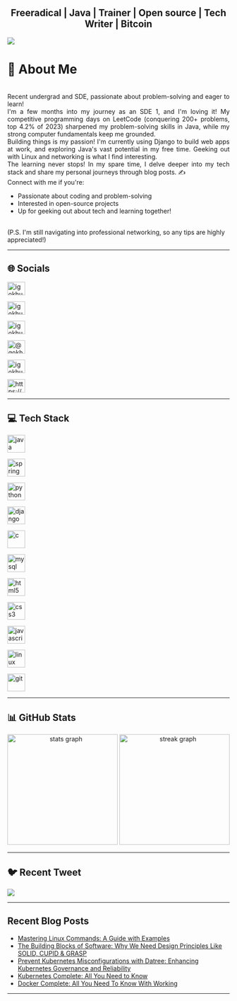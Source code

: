 
<h2 align="center">Freeradical | Java | Trainer | Open source | Tech Writer | Bitcoin</h3>



<a align="center">

[![](https://visitcount.itsvg.in/api?id=igokhul&icon=5&color=12 )](https://visitcount.itsvg.in )<br>

</a>


# 💫 About Me
<p align="justify">
  <br>
  Recent undergrad and SDE, passionate about problem-solving and eager to learn!
  <br>
  I'm a few months into my journey as an SDE 1, and I'm loving it! My competitive programming days on LeetCode (conquering 200+ problems, top 4.2% of 2023) sharpened my problem-solving skills in Java, while my strong computer fundamentals keep me grounded.
  <br>
  Building things is my passion! I'm currently using Django to build web apps at work, and exploring Java's vast potential in my free time. Geeking out with Linux and networking is what I find interesting.
  <br>
  The learning never stops! In my spare time, I delve deeper into my tech stack and share my personal journeys through blog posts. ✍️
  <br>
  Connect with me if you're:
  <ul>
    <li>Passionate about coding and problem-solving</li>
    <li>Interested in open-source projects</li>
    <li>Up for geeking out about tech and learning together!</li>
  </ul>
  <br>
  (P.S. I'm still navigating into professional networking, so any tips are highly appreciated!)
</p>

---

## 🌐 Socials
<a href="https://gokhul.bio.link" target="blank"><img align="center" src="https://cdn-icons-png.flaticon.com/512/726/726056.png" alt="igokhul" height="30" width="40" /></a>

<a href="https://linkedin.com/in/igokhul" target="blank"><img align="center" src="https://github.com/igokhul/igokhul/blob/master/src/images/icons/Social/linked-in.svg" alt="igokhul" height="30" width="40" /></a>

<a href="https://twitter.com/igokhul" target="blank"><img align="center" src="https://github.com/igokhul/igokhul/blob/master/src/images/icons/Social/twitter.svg" alt="igokhul" height="30" width="40" /></a>

<a href="https://hashnode.com/@gokhul" target="blank"><img align="center" src="https://github.com/igokhul/igokhul/blob/master/src/images/icons/Social/hashnode.svg" alt="@gokhul" height="30" width="40" /></a>

<a href="https://www.leetcode.com/igokhul" target="blank"><img align="center" src="https://github.com/igokhul/igokhul/blob/master/src/images/icons/Social/leet-code.svg" alt="igokhul" height="30" width="40" /></a>

<a href="/https://gokhul.hashnode.dev/rss.xml" target="blank"><img align="center" src="https://github.com/igokhul/igokhul/blob/master/src/images/icons/Social/rss.svg" alt="https://qubesx.hashnode.dev/rss.xml" height="30" width="40" /></a>

---

## 💻 Tech Stack
<a href="https://www.java.com" target="_blank" rel="noreferrer"> <img src="https://github.com/igokhul/igokhul/blob/master/icons/java/java-original.svg" alt="java" width="40" height="40"/> </a> 

<a href="https://spring.io" target="_blank" rel="noreferrer"> <img src="https://github.com/igokhul/igokhul/blob/master/src/images/icons/BackendDevelopment/spring.svg" alt="spring" width="40" height="40"/> </a> 

<a href="https://www.python.org" target="_blank" rel="noreferrer"> <img src="https://github.com/igokhul/igokhul/blob/master/src/images/icons/ProgrammingLanguages/python.svg" alt="python" width="40" height="40"/> </a>

<a href="https://www.djangoproject.com/" target="_blank" rel="noreferrer"> <img src="https://github.com/igokhul/igokhul/blob/master/src/images/icons/Framework/django.svg" alt="django" width="40" height="40"/> </a> 

<a href="https://www.cprogramming.com/" target="_blank" rel="noreferrer"> <img src="https://github.com/igokhul/igokhul/blob/master/icons/c/c-original.svg" alt="c" width="40" height="40"/> </a> 

<a href="https://www.mysql.com/" target="_blank" rel="noreferrer"> <img src="https://github.com/igokhul/igokhul/blob/master/icons/mysql/mysql-original-wordmark.svg" alt="mysql" width="40" height="40"/> </a> 

<a href="https://www.w3.org/html/" target="_blank" rel="noreferrer"> <img src="https://github.com/igokhul/igokhul/blob/master/icons/html5/html5-original-wordmark.svg" alt="html5" width="40" height="40"/> </a> 

<a href="https://www.w3schools.com/css/" target="_blank" rel="noreferrer"> <img src="https://github.com/igokhul/igokhul/blob/master/icons/css3/css3-original-wordmark.svg" alt="css3" width="40" height="40"/> </a> 

<a href="https://developer.mozilla.org/en-US/docs/Web/JavaScript" target="_blank" rel="noreferrer"> <img src="https://github.com/igokhul/igokhul/blob/master/icons/javascript/javascript-original.svg" alt="javascript" width="40" height="40"/> 
</a> 

<a href="https://www.linux.org/" target="_blank" rel="noreferrer"> <img src="https://github.com/igokhul/igokhul/blob/master/icons/linux/linux-original.svg" alt="linux" width="40" height="40"/> </a> 

<a href="https://git-scm.com/" target="_blank" rel="noreferrer"> <img src="https://www.vectorlogo.zone/logos/git-scm/git-scm-icon.svg" alt="git" width="40" height="40"/> </a> 

---

## 📊 GitHub Stats
<div align="center">
  <img src="https://github-readme-stats.vercel.app/api?username=igokhul&hide_title=true&hide_rank=false&show_icons=true&include_all_commits=true&count_private=true&disable_animations=false&theme=dark&locale=en&hide_border=false" height="250" alt="stats graph"  />
  <!-- <img src="https://github-readme-stats.vercel.app/api/top-langs?username=igokhul&locale=en&hide_title=false&layout=compact&card_width=320&langs_count=5&theme=dark&hide_border=false" height="250" alt="languages graph"  /> -->
  <img src="https://streak-stats.demolab.com?user=igokhul&locale=en&mode=daily&theme=dark&hide_border=false&border_radius=5" height="250" alt="streak graph"  />
</div>

---

## 🐦 Recent Tweet
[![](https://gtce.itsvg.in/api?username=igokhul&border=false&theme=graywhite)](https://twitter.com/igokhul)

---

## Recent Blog Posts

<!-- BLOG-POST-LIST:START -->
- [Mastering Linux Commands: A Guide with Examples](https://gokhul.hashnode.dev/mastering-linux-commands-a-guide-with-examples)
- [The Building Blocks of Software: Why We Need Design Principles Like SOLID, CUPID &amp; GRASP](https://gokhul.hashnode.dev/the-building-blocks-of-software-why-we-need-design-principles-like-solid-cupid-grasp)
- [Prevent Kubernetes Misconfigurations with Datree: Enhancing Kubernetes Governance and Reliability](https://gokhul.hashnode.dev/prevent-kubernetes-misconfigurations-with-datree-enhancing-kubernetes-governance-and-reliability)
- [Kubernetes Complete: All You Need to Know](https://gokhul.hashnode.dev/kubernetes-complete-all-you-need-to-know)
- [Docker Complete: All You Need To Know With Working](https://gokhul.hashnode.dev/docker-complete-all-you-need-to-know-with-working)
<!-- BLOG-POST-LIST:END -->

---

<!-- ## GitHub Metrics
![GitHub metrics](https://metrics.lecoq.io/igokhul)   -->
